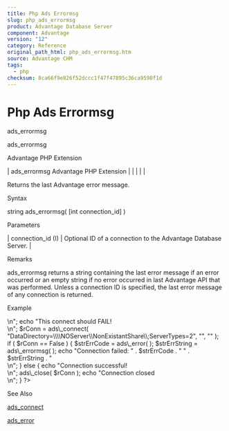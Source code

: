 ```yaml
---
title: Php Ads Errormsg
slug: php_ads_errormsg
product: Advantage Database Server
component: Advantage
version: "12"
category: Reference
original_path_html: php_ads_errormsg.htm
source: Advantage CHM
tags:
  - php
checksum: 8ca66f9e826f52dccc1f47f47895c36ca9598f1d
---
```


# Php Ads Errormsg

ads\_errormsg

ads\_errormsg

Advantage PHP Extension

| ads\_errormsg  Advantage PHP Extension |  |  |  |  |

Returns the last Advantage error message.

Syntax

string ads\_errormsg( [int connection\_id] )

Parameters

| connection\_id (I) | Optional ID of a connection to the Advantage Database Server. |

Remarks

ads\_errormsg returns a string containing the last error message if an error occurred or an empty string if no error occurred in last Advantage API that was performed. Unless a connection ID is specified, the last error message of any connection is returned.

Example

<?

echo "Connecting to a Server that does not exist.<br>\n";

echo "This connect should FAIL!<br>\n";

$rConn = ads\_connect( "DataDirectory=\\\\NOServer\\NonExistantShare\\;ServerTypes=2", "", "" );

 

if ( $rConn == False )

{

$strErrCode = ads\_error( );

$strErrString = ads\_errormsg( );

echo "Connection failed: " . $strErrCode . " " . $strErrString . "<br>\n";

}

else

{

echo "Connection successful!<br>\n";

ads\_close( $rConn );

echo "Connection closed<br>\n";

}

?>

See Also

[ads\_connect](php_ads_connect.md)

[ads\_error](php_ads_error.md)
